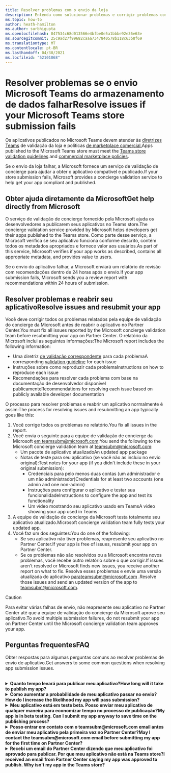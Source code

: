 ```yaml
---
title: Resolver problemas com o envio da loja
description: Entenda como solucionar problemas e corrigir problemas com o envio Microsoft Teams store.
ms.topic: how-to
author: heath-hamilton
ms.author: surbhigupta
ms.openlocfilehash: 847534c68d013566e4bfbe0e5a1bbbe92e36e63e
ms.sourcegitcommit: 25c9ad27f99682caaa7347840578b118c63b8f69
ms.translationtype: MT
ms.contentlocale: pt-BR
ms.lasthandoff: 04/30/2021
ms.locfileid: "52101868"
---
```

# <a name="resolve-issues-if-your-microsoft-teams-store-submission-fails"></a><span data-ttu-id="a001b-103">Resolver problemas se o envio Microsoft Teams do armazenamento de dados falhar</span><span class="sxs-lookup"><span data-stu-id="a001b-103">Resolve issues if your Microsoft Teams store submission fails</span></span>

<span data-ttu-id="a001b-104">Os aplicativos publicados no Microsoft Teams devem atender às [diretrizes Teams](~/concepts/deploy-and-publish/appsource/prepare/teams-store-validation-guidelines.md) de validação da loja e políticas [de marketplace comercial.](https://docs.microsoft.com/legal/marketplace/certification-policies)</span><span class="sxs-lookup"><span data-stu-id="a001b-104">Apps published to the Microsoft Teams store must meet the [Teams store validation guidelines](~/concepts/deploy-and-publish/appsource/prepare/teams-store-validation-guidelines.md) and [commercial marketplace policies](https://docs.microsoft.com/legal/marketplace/certification-policies).</span></span>

<span data-ttu-id="a001b-105">Se o envio da loja falhar, a Microsoft fornece um serviço de validação de concierge para ajudar a obter o aplicativo compatível e publicado.</span><span class="sxs-lookup"><span data-stu-id="a001b-105">If your store submission fails, Microsoft provides a concierge validation service to help get your app compliant and published.</span></span>

## <a name="get-help-directly-from-microsoft"></a><span data-ttu-id="a001b-106">Obter ajuda diretamente da Microsoft</span><span class="sxs-lookup"><span data-stu-id="a001b-106">Get help directly from Microsoft</span></span>

<span data-ttu-id="a001b-107">O serviço de validação de concierge fornecido pela Microsoft ajuda os desenvolvedores a publicarem seus aplicativos no Teams store.</span><span class="sxs-lookup"><span data-stu-id="a001b-107">The concierge validation service provided by Microsoft helps developers get their apps published to the Teams store.</span></span> <span data-ttu-id="a001b-108">Como parte desse serviço, a Microsoft verifica se seu aplicativo funciona conforme descrito, contém todos os metadados apropriados e fornece valor aos usuários.</span><span class="sxs-lookup"><span data-stu-id="a001b-108">As part of this service, Microsoft verifies if your app works as described, contains all appropriate metadata, and provides value to users.</span></span>

<span data-ttu-id="a001b-109">Se o envio do aplicativo falhar, a Microsoft enviará um relatório de revisão com recomendações dentro de 24 horas após o envio.</span><span class="sxs-lookup"><span data-stu-id="a001b-109">If your app submission fails, Microsoft sends you a review report with recommendations within 24 hours of submission.</span></span>

## <a name="resolve-issues-and-resubmit-your-app"></a><span data-ttu-id="a001b-110">Resolver problemas e reabrir seu aplicativo</span><span class="sxs-lookup"><span data-stu-id="a001b-110">Resolve issues and resubmit your app</span></span>

<span data-ttu-id="a001b-111">Você deve corrigir todos os problemas relatados pela equipe de validação do concierge da Microsoft antes de reabrir o aplicativo no Partner Center.</span><span class="sxs-lookup"><span data-stu-id="a001b-111">You must fix all issues reported by the Microsoft concierge validation team before resubmitting your app on Partner Center.</span></span> <span data-ttu-id="a001b-112">O relatório da Microsoft inclui as seguintes informações:</span><span class="sxs-lookup"><span data-stu-id="a001b-112">The Microsoft report includes the following information:</span></span>

* <span data-ttu-id="a001b-113">Uma diretriz [de validação correspondente](~/concepts/deploy-and-publish/appsource/prepare/teams-store-validation-guidelines.md) para cada problema</span><span class="sxs-lookup"><span data-stu-id="a001b-113">A corresponding [validation guideline](~/concepts/deploy-and-publish/appsource/prepare/teams-store-validation-guidelines.md) for each issue</span></span>
* <span data-ttu-id="a001b-114">Instruções sobre como reproduzir cada problema</span><span class="sxs-lookup"><span data-stu-id="a001b-114">Instructions on how to reproduce each issue</span></span>
* <span data-ttu-id="a001b-115">Recomendações para resolver cada problema com base na documentação de desenvolvedor disponível publicamente</span><span class="sxs-lookup"><span data-stu-id="a001b-115">Recommendations for resolving each issue based on publicly available developer documentation</span></span>

<span data-ttu-id="a001b-116">O processo para resolver problemas e reabrir um aplicativo normalmente é assim:</span><span class="sxs-lookup"><span data-stu-id="a001b-116">The process for resolving issues and resubmitting an app typically goes like this:</span></span>

1. <span data-ttu-id="a001b-117">Você corrige todos os problemas no relatório.</span><span class="sxs-lookup"><span data-stu-id="a001b-117">You fix all issues in the report.</span></span>
1. <span data-ttu-id="a001b-118">Você envia o seguinte para a equipe de validação de concierge da Microsoft <a href="mailto:teamsubm@microsoft.com">em teamsubm@microsoft.com</a>:</span><span class="sxs-lookup"><span data-stu-id="a001b-118">You send the following to the Microsoft concierge validation team at <a href="mailto:teamsubm@microsoft.com">teamsubm@microsoft.com</a>:</span></span>
   * <span data-ttu-id="a001b-119">Um pacote de aplicativo atualizado</span><span class="sxs-lookup"><span data-stu-id="a001b-119">An updated app package</span></span>
   * <span data-ttu-id="a001b-120">Notas de teste para seu aplicativo (se você não as incluiu no envio original):</span><span class="sxs-lookup"><span data-stu-id="a001b-120">Test notes for your app (if you didn't include these in your original submission):</span></span>
      * <span data-ttu-id="a001b-121">Credenciais para pelo menos duas contas (um administrador e um não administrador)</span><span class="sxs-lookup"><span data-stu-id="a001b-121">Credentials for at least two accounts (one admin and one non-admin)</span></span>
      * <span data-ttu-id="a001b-122">Instruções para configurar o aplicativo e testar sua funcionalidade</span><span class="sxs-lookup"><span data-stu-id="a001b-122">Instructions to configure the app and test its functionality</span></span>
      * <span data-ttu-id="a001b-123">Um vídeo mostrando seu aplicativo usado em Teams</span><span class="sxs-lookup"><span data-stu-id="a001b-123">A video showing your app used in Teams</span></span>
1. <span data-ttu-id="a001b-124">A equipe de validação de concierge da Microsoft testa totalmente seu aplicativo atualizado.</span><span class="sxs-lookup"><span data-stu-id="a001b-124">Microsoft concierge validation team fully tests your updated app.</span></span>
1. <span data-ttu-id="a001b-125">Você faz um dos seguintes:</span><span class="sxs-lookup"><span data-stu-id="a001b-125">You do one of the following:</span></span>
   * <span data-ttu-id="a001b-126">Se seu aplicativo não tiver problemas, reapresente seu aplicativo no Partner Center.</span><span class="sxs-lookup"><span data-stu-id="a001b-126">If your app is free of issues, resubmit your app on Partner Center.</span></span>
   * <span data-ttu-id="a001b-127">Se os problemas não são resolvidos ou a Microsoft encontra novos problemas, você recebe outro relatório sobre o que corrigir.</span><span class="sxs-lookup"><span data-stu-id="a001b-127">If issues aren't resolved or Microsoft finds new issues, you receive another report on what to fix.</span></span> <span data-ttu-id="a001b-128">Resolva esses problemas e envie uma versão atualizada do aplicativo <a href="mailto:teamsubm@microsoft.com">para</a>teamsubm@microsoft.com .</span><span class="sxs-lookup"><span data-stu-id="a001b-128">Resolve those issues and send an updated version of the app to <a href="mailto:teamsubm@microsoft.com">teamsubm@microsoft.com</a>.</span></span>

> [!CAUTION]
> <span data-ttu-id="a001b-129">Para evitar várias falhas de envio, não reapresente seu aplicativo no Partner Center até que a equipe de validação do concierge da Microsoft aprove seu aplicativo.</span><span class="sxs-lookup"><span data-stu-id="a001b-129">To avoid multiple submission failures, do not resubmit your app on Partner Center until the Microsoft concierge validation team approves your app.</span></span>

## <a name="faq"></a><span data-ttu-id="a001b-130">Perguntas frequentes</span><span class="sxs-lookup"><span data-stu-id="a001b-130">FAQ</span></span>

<span data-ttu-id="a001b-131">Obter respostas para algumas perguntas comuns ao resolver problemas de envio de aplicativo.</span><span class="sxs-lookup"><span data-stu-id="a001b-131">Get answers to some common questions when resolving app submission issues.</span></span>

<br>

<details>

<summary><span data-ttu-id="a001b-132"><b>Quanto tempo levará para publicar meu aplicativo?</b></span><span class="sxs-lookup"><span data-stu-id="a001b-132"><b>How long will it take to publish my app?</b></span></span></summary>

<span data-ttu-id="a001b-133">Se o envio da loja não tiver problemas, seu aplicativo será publicado dentro de 1 a 2 dias úteis.</span><span class="sxs-lookup"><span data-stu-id="a001b-133">If your store submission has no issues, your app will publish within 1-2 business days.</span></span> <span data-ttu-id="a001b-134">Se o aplicativo falhar, uma equipe da Microsoft fornece recomendações para corrigir os problemas.</span><span class="sxs-lookup"><span data-stu-id="a001b-134">If your app fails, a team from Microsoft provides you with recommendations to fix the issues.</span></span> <span data-ttu-id="a001b-135">Depois de fazer essas correções e reajustar um aplicativo atualizado para essa equipe, você será notificado em 24 horas se seu aplicativo estiver pronto para publicar ou ainda precisar de mais trabalho.</span><span class="sxs-lookup"><span data-stu-id="a001b-135">Once you make those fixes and resend an updated app to that team, you will be notified in 24 hours if your app is ready to publish or still needs more work.</span></span>

<br>

</details>

<details>

<summary><span data-ttu-id="a001b-136"><b>Como aumentar a probabilidade de meu aplicativo passar no envio?</b></span><span class="sxs-lookup"><span data-stu-id="a001b-136"><b>How do I increase the likelihood my app will pass submission?</b></span></span></summary>

<span data-ttu-id="a001b-137">Fazer o seguinte pode levar a um envio bem-sucedido:</span><span class="sxs-lookup"><span data-stu-id="a001b-137">Doing the following can lead to a successful submission:</span></span>

1. <span data-ttu-id="a001b-138">Desenvolva seu aplicativo com base nas diretrizes [Teams design.](~/concepts/design/design-teams-app-overview.md)</span><span class="sxs-lookup"><span data-stu-id="a001b-138">Develop your app based on the [Teams design guidelines](~/concepts/design/design-teams-app-overview.md).</span></span>
1. <span data-ttu-id="a001b-139">Certifique-se de que seu aplicativo adere às [diretrizes de validação](~/concepts/deploy-and-publish/appsource/prepare/teams-store-validation-guidelines.md) do Teams store e às políticas de [certificação do marketplace comercial da Microsoft.](https://docs.microsoft.com/legal/marketplace/certification-policies)</span><span class="sxs-lookup"><span data-stu-id="a001b-139">Make sure your app adheres to the [Teams store validation guidelines](~/concepts/deploy-and-publish/appsource/prepare/teams-store-validation-guidelines.md) and [Microsoft commercial marketplace certification policies](https://docs.microsoft.com/legal/marketplace/certification-policies).</span></span>
1. <span data-ttu-id="a001b-140">Teste seu pacote de aplicativos com a [Microsoft Teams de validação de aplicativos](https://dev.teams.microsoft.com/appvalidation.html).</span><span class="sxs-lookup"><span data-stu-id="a001b-140">Test your app package with the [Microsoft Teams app validation tool](https://dev.teams.microsoft.com/appvalidation.html).</span></span>
1. <span data-ttu-id="a001b-141">[Preparar seu envio Teams de armazenamento de dados.](~/concepts/deploy-and-publish/appsource/prepare/submission-checklist.md)</span><span class="sxs-lookup"><span data-stu-id="a001b-141">[Prepare your Teams store submission](~/concepts/deploy-and-publish/appsource/prepare/submission-checklist.md).</span></span>

<br>

</details>

<details>

<summary><span data-ttu-id="a001b-142"><b>Meu aplicativo está em teste beta. Posso enviar meu aplicativo de qualquer maneira para economizar tempo no processo de publicação?</b></span><span class="sxs-lookup"><span data-stu-id="a001b-142"><b>My app is in beta testing. Can I submit my app anyway to save time on the publishing process?</b></span></span></summary>

<span data-ttu-id="a001b-143">Não.</span><span class="sxs-lookup"><span data-stu-id="a001b-143">No.</span></span> <span data-ttu-id="a001b-144">A Microsoft valida somente aplicativos prontos para produção.</span><span class="sxs-lookup"><span data-stu-id="a001b-144">Microsoft only validates production-ready apps.</span></span>

<br>

</details>

<details>

<summary><span data-ttu-id="a001b-145"><b>Posso entrar em contato com o teamsubm@microsoft.com email antes de enviar meu aplicativo pela primeira vez no Partner Center?</b></span><span class="sxs-lookup"><span data-stu-id="a001b-145"><b>May I contact the teamsubm@microsoft.com email before submitting my app for the first time on Partner Center?</b></span></span></summary>

<span data-ttu-id="a001b-146">Não.</span><span class="sxs-lookup"><span data-stu-id="a001b-146">No.</span></span> <span data-ttu-id="a001b-147">A Microsoft não começa a validar seu aplicativo até que você envie seu aplicativo pela primeira vez no Partner Center.</span><span class="sxs-lookup"><span data-stu-id="a001b-147">Microsoft doesn't start validating your app until you submit your app for the first time on Partner Center.</span></span>

<br>

</details>

<details>

<summary><span data-ttu-id="a001b-148"><b>Recebi um email do Partner Center dizendo que meu aplicativo foi aprovado para publicar. Por que meu aplicativo não está na Teams store?</b></span><span class="sxs-lookup"><span data-stu-id="a001b-148"><b>I received an email from Partner Center saying my app was approved to publish. Why isn't my app in the Teams store?</b></span></span></summary>

<span data-ttu-id="a001b-149">Depois que seu aplicativo é aprovado, a publicação geralmente leva de 1 a 2 dias úteis, dependendo dos recursos do aplicativo.</span><span class="sxs-lookup"><span data-stu-id="a001b-149">Once your app is approved, publishing usually takes 1-2 business days depending on the app's capabilities.</span></span><span data-ttu-id="a001b-150">Se seu aplicativo não tiver publicado após dois dias úteis, entre em contato <a href="mailto:teamsubm@microsoft.com">teamsubm@microsoft.com</a>.</span><span class="sxs-lookup"><span data-stu-id="a001b-150"> If your app hasn't published after two business days, contact <a href="mailto:teamsubm@microsoft.com">teamsubm@microsoft.com</a>.</span></span>

<br>

</details>
